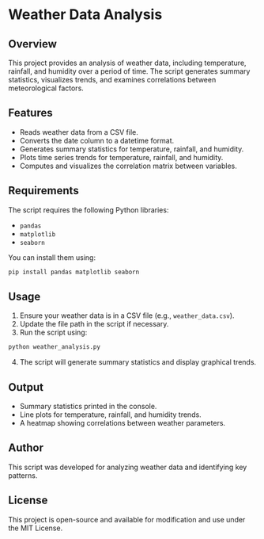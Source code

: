 # Weather Data Analysis

## Overview
This project provides an analysis of weather data, including temperature, rainfall, and humidity over a period of time. The script generates summary statistics, visualizes trends, and examines correlations between meteorological factors.

## Features
- Reads weather data from a CSV file.
- Converts the date column to a datetime format.
- Generates summary statistics for temperature, rainfall, and humidity.
- Plots time series trends for temperature, rainfall, and humidity.
- Computes and visualizes the correlation matrix between variables.

## Requirements
The script requires the following Python libraries:
- `pandas`
- `matplotlib`
- `seaborn`

You can install them using:
```sh
pip install pandas matplotlib seaborn
```

## Usage
1. Ensure your weather data is in a CSV file (e.g., `weather_data.csv`).
2. Update the file path in the script if necessary.
3. Run the script using:
```sh
python weather_analysis.py
```
4. The script will generate summary statistics and display graphical trends.

## Output
- Summary statistics printed in the console.
- Line plots for temperature, rainfall, and humidity trends.
- A heatmap showing correlations between weather parameters.

## Author
This script was developed for analyzing weather data and identifying key patterns.

## License
This project is open-source and available for modification and use under the MIT License.

